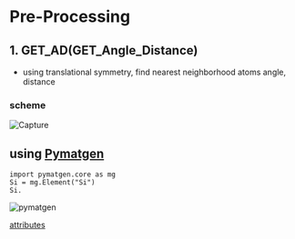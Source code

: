 # Pre-Processing 

## 1. GET_AD(GET_Angle_Distance)
  - using translational symmetry, find nearest neighborhood atoms angle, distance
###  scheme
  ![Capture](https://user-images.githubusercontent.com/64780986/168073926-9dd670a7-742e-489a-af4c-3cd9d8cda111.PNG)

## using [Pymatgen](https://pymatgen.org/)
  ````
  import pymatgen.core as mg
  Si = mg.Element("Si")
  Si.
  ````
  ![pymatgen](https://user-images.githubusercontent.com/64780986/175102431-ad8d384a-6bf7-4ce7-ae2c-4590dc24b927.PNG)

  [attributes](https://pymatgen.org/pymatgen.core.periodic_table.html?highlight=boiling#pymatgen.core.periodic_table.ElementBase.boiling_point)
  
